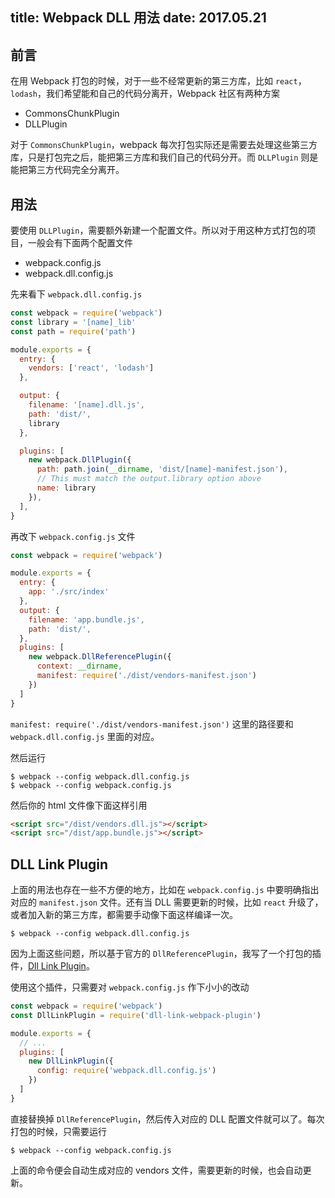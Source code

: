 title: Webpack DLL 用法
date: 2017.05.21
---

## 前言

在用 Webpack 打包的时候，对于一些不经常更新的第三方库，比如 `react`，`lodash`，我们希望能和自己的代码分离开，Webpack 社区有两种方案

- CommonsChunkPlugin
- DLLPlugin

对于 `CommonsChunkPlugin`，webpack 每次打包实际还是需要去处理这些第三方库，只是打包完之后，能把第三方库和我们自己的代码分开。而
`DLLPlugin` 则是能把第三方代码完全分离开。

## 用法

要使用 `DLLPlugin`，需要额外新建一个配置文件。所以对于用这种方式打包的项目，一般会有下面两个配置文件

- webpack.config.js
- webpack.dll.config.js

先来看下 `webpack.dll.config.js`

```js
const webpack = require('webpack')
const library = '[name]_lib'
const path = require('path')

module.exports = {
  entry: {
    vendors: ['react', 'lodash']
  },

  output: {
    filename: '[name].dll.js',
    path: 'dist/',
    library
  },

  plugins: [
    new webpack.DllPlugin({
      path: path.join(__dirname, 'dist/[name]-manifest.json'),
      // This must match the output.library option above
      name: library
    }),
  ],
}
```

再改下 `webpack.config.js` 文件

```js
const webpack = require('webpack')

module.exports = {
  entry: {
    app: './src/index'
  },
  output: {
    filename: 'app.bundle.js',
    path: 'dist/',
  },
  plugins: [
    new webpack.DllReferencePlugin({
      context: __dirname,
      manifest: require('./dist/vendors-manifest.json')
    })
  ]
}
```

`manifest: require('./dist/vendors-manifest.json')` 这里的路径要和 `webpack.dll.config.js` 里面的对应。

然后运行

```
$ webpack --config webpack.dll.config.js
$ webpack --config webpack.config.js
```

然后你的 html 文件像下面这样引用

```html
<script src="/dist/vendors.dll.js"></script>
<script src="/dist/app.bundle.js"></script>
```

## DLL Link Plugin

上面的用法也存在一些不方便的地方，比如在 `webpack.config.js` 中要明确指出对应的 `manifest.json` 文件。还有当 DLL 需要更新的时候，比如 `react` 升级了，或者加入新的第三方库，都需要手动像下面这样编译一次。

```
$ webpack --config webpack.dll.config.js
```

因为上面这些问题，所以基于官方的 `DllReferencePlugin`，我写了一个打包的插件，[Dll Link Plugin](https://github.com/clinyong/dll-link-webpack-plugin)。

使用这个插件，只需要对 `webpack.config.js` 作下小小的改动

```js
const webpack = require('webpack')
const DllLinkPlugin = require('dll-link-webpack-plugin')

module.exports = {
  // ...
  plugins: [
    new DllLinkPlugin({
      config: require('webpack.dll.config.js')
    })
  ]
}
```

直接替换掉 `DllReferencePlugin`，然后传入对应的 DLL 配置文件就可以了。每次打包的时候，只需要运行

```
$ webpack --config webpack.config.js
```

上面的命令便会自动生成对应的 vendors 文件，需要更新的时候，也会自动更新。

